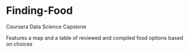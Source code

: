 # Finding-Food
Coursera Data Science Capstone

Features a map and a table of reviewed and compiled food options based on choices
